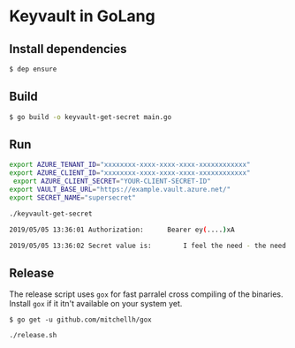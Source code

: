 # Keyvault in GoLang

## Install dependencies
```sh
$ dep ensure
```

## Build
```sh
$ go build -o keyvault-get-secret main.go
```
## Run

```sh
export AZURE_TENANT_ID="xxxxxxxx-xxxx-xxxx-xxxx-xxxxxxxxxxxx"
export AZURE_CLIENT_ID="xxxxxxxx-xxxx-xxxx-xxxx-xxxxxxxxxxxx"
 export AZURE_CLIENT_SECRET="YOUR-CLIENT-SECRET-ID"
export VAULT_BASE_URL="https://example.vault.azure.net/"
export SECRET_NAME="supersecret"

./keyvault-get-secret

2019/05/05 13:36:01 Authorization: 		Bearer ey(....)xA

2019/05/05 13:36:02 Secret value is:        I feel the need - the need for speed!
```

## Release

The release script uses `gox` for fast parralel cross compiling of the binaries. Install `gox` if it itn't available on your system yet.
```
$ go get -u github.com/mitchellh/gox
```

```
./release.sh
```